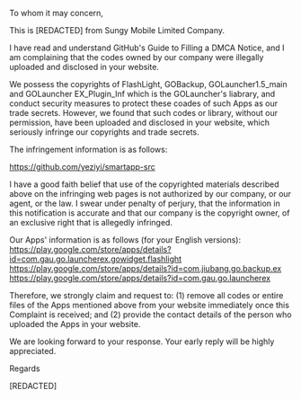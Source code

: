 To whom it may concern,

This is [REDACTED] from Sungy Mobile Limited Company.

I have read and understand GitHub's Guide to Filling a DMCA Notice, and I am complaining that the codes owned by our company were illegally uploaded and disclosed in your website.

We possess the copyrights of FlashLight, GOBackup, GOLauncher1.5_main and GOLauncher EX_Plugin_Inf which is the GOLauncher's liabrary, and conduct security measures to protect these coades of such Apps as our trade secrets. However, we found that such codes or library, without our permission, have been uploaded and disclosed in your website, which seriously infringe our copyrights and trade secrets.

The infringement information is as follows:

https://github.com/yeziyi/smartapp-src

I have a good faith belief that use of the copyrighted materials described above on the infringing web pages is not authorized by our company, or our agent, or the law. I swear under penalty of perjury, that the information in this notification is accurate and that our company is the copyright owner, of an exclusive right that is allegedly infringed.

Our Apps' information is as follows (for your English versions):
https://play.google.com/store/apps/details?id=com.gau.go.launcherex.gowidget.flashlight
https://play.google.com/store/apps/details?id=com.jiubang.go.backup.ex
https://play.google.com/store/apps/details?id=com.gau.go.launcherex

Therefore, we strongly claim and request to:
(1) remove all codes or entire files of the Apps mentioned above from your website immediately once this Complaint is received; and
(2) provide the contact details of the person who uploaded the Apps in your website.

We are looking forward to your response. Your early reply will be highly appreciated.

Regards

[REDACTED]
